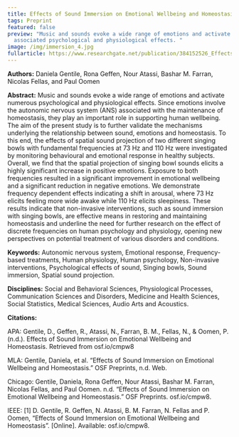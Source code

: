 ```yaml
---
title: Effects of Sound Immersion on Emotional Wellbeing and Homeostasis
tags: Preprint
featured: false
preview: "Music and sounds evoke a wide range of emotions and activate numerous
  associated psychological and physiological effects. "
image: /img/immersion_4.jpg
fullarticle: https://www.researchgate.net/publication/384152526_Effects_of_Sound_Immersion_on_Emotional_Wellbeing_and_Homeostasis
---
```

**Authors:** Daniela Gentile, Rona Geffen, Nour Atassi, Bashar M. Farran, Nicolas Fellas, and Paul Oomen

**Abstract:** Music and sounds evoke a wide range of emotions and activate numerous psychological and physiological effects. Since emotions involve the autonomic nervous system (ANS) associated with the maintenance of homeostasis, they play an important role in supporting human wellbeing. The aim of the present study is to further validate the mechanisms underlying the relationship between sound, emotions and homeostasis. To this end, the effects of spatial sound projection of two different singing bowls with fundamental frequencies at 73 Hz and 110 Hz were investigated by monitoring behavioural and emotional response in healthy subjects. Overall, we find that the spatial projection of singing bowl sounds elicits a highly significant increase in positive emotions. Exposure to both frequencies resulted in a significant improvement in emotional wellbeing and a significant reduction in negative emotions. We demonstrate frequency dependent effects indicating a shift in arousal, where 73 Hz elicits feeling more wide awake while 110 Hz elicits sleepiness. These results indicate that non-invasive interventions, such as sound immersion with singing bowls, are effective means in restoring and maintaining homeostasis and underline the need for further research on the effect of discrete frequencies on human psychology and physiology, opening new perspectives on potential treatment of various disorders and conditions.

**Keywords:** Autonomic nervous system, Emotional response, Frequency-based treatments, Human physiology, Human psychology, Non-invasive interventions, Psychological effects of sound, Singing bowls, Sound immersion, Spatial sound projection.

**Disciplines:** Social and Behavioral Sciences, Physiological Processes, Communication Sciences and Disorders, Medicine and Health Sciences, Social Statistics, Medical Sciences, Audio Arts and Acoustics.

**Citations:**

APA: Gentile, D., Geffen, R., Atassi, N., Farran, B. M., Fellas, N., & Oomen, P. (n.d.). Effects of Sound Immersion on Emotional Wellbeing and Homeostasis. Retrieved from osf.io/cmpw8

MLA: Gentile, Daniela, et al. “Effects of Sound Immersion on Emotional Wellbeing and Homeostasis.” OSF Preprints, n.d. Web.

Chicago: Gentile, Daniela, Rona Geffen, Nour Atassi, Bashar M. Farran, Nicolas Fellas, and Paul Oomen. n.d. “Effects of Sound Immersion on Emotional Wellbeing and Homeostasis.” OSF Preprints. osf.io/cmpw8.

IEEE: \[1] D. Gentile, R. Geffen, N. Atassi, B. M. Farran, N. Fellas and P. Oomen, “Effects of Sound Immersion on Emotional Wellbeing and Homeostasis”. \[Online]. Available: osf.io/cmpw8.

